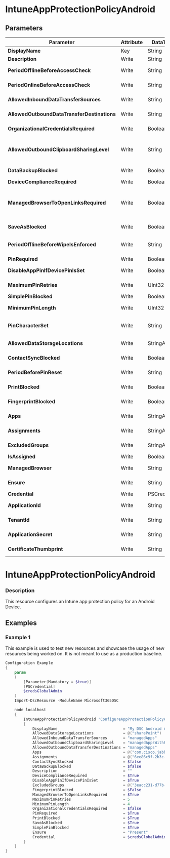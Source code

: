 ﻿# IntuneAppProtectionPolicyAndroid

## Parameters

| Parameter | Attribute | DataType | Description | Allowed Values |
| --- | --- | --- | --- | --- |
| **DisplayName** | Key | String | Display name of the Android App Protection Policy. ||
| **Description** | Write | String | Description of the Android App Protection Policy. ||
| **PeriodOfflineBeforeAccessCheck** | Write | String | The period after which access is checked when the device is not connected to the internet. ||
| **PeriodOnlineBeforeAccessCheck** | Write | String | The period after which access is checked when the device is connected to the internet. ||
| **AllowedInboundDataTransferSources** | Write | String | Sources from which data is allowed to be transferred. Possible values are: allApps, managedApps, none. |allApps, managedApps, none|
| **AllowedOutboundDataTransferDestinations** | Write | String | Destinations to which data is allowed to be transferred. Possible values are: allApps, managedApps, none. |allApps, managedApps, none|
| **OrganizationalCredentialsRequired** | Write | Boolean | Indicates whether organizational credentials are required for app use. ||
| **AllowedOutboundClipboardSharingLevel** | Write | String | The level to which the clipboard may be shared between apps on the managed device. Possible values are: allApps, managedAppsWithPasteIn, managedApps, blocked. |allApps, managedAppsWithPasteIn, managedApps, blocked|
| **DataBackupBlocked** | Write | Boolean | Indicates whether the backup of a managed app's data is blocked. ||
| **DeviceComplianceRequired** | Write | Boolean | Indicates whether device compliance is required. ||
| **ManagedBrowserToOpenLinksRequired** | Write | Boolean | Indicates whether internet links should be opened in the managed browser app, or any custom browser specified by CustomBrowserProtocol (for Android) or CustomBrowserPackageId/CustomBrowserDisplayName (for Android). ||
| **SaveAsBlocked** | Write | Boolean | Indicates whether users may use the Save As menu item to save a copy of protected files. ||
| **PeriodOfflineBeforeWipeIsEnforced** | Write | String | The amount of time an app is allowed to remain disconnected from the internet before all managed data it is wiped. ||
| **PinRequired** | Write | Boolean | Indicates whether an app-level pin is required. ||
| **DisableAppPinIfDevicePinIsSet** | Write | Boolean | Indicates whether use of the app pin is required if the device pin is set. ||
| **MaximumPinRetries** | Write | UInt32 | Maximum number of incorrect pin retry attempts before the managed app is either blocked or wiped. ||
| **SimplePinBlocked** | Write | Boolean | Block simple PIN and require complex PIN to be set. ||
| **MinimumPinLength** | Write | UInt32 | Minimum pin length required for an app-level pin if PinRequired is set to True. ||
| **PinCharacterSet** | Write | String | Character set which may be used for an app-level pin if PinRequired is set to True. Possible values are: numeric, alphanumericAndSymbol. |numeric, alphanumericAndSymbol|
| **AllowedDataStorageLocations** | Write | StringArray[] | Data storage locations where a user may store managed data. ||
| **ContactSyncBlocked** | Write | Boolean | Indicates whether contacts can be synced to the user's device. ||
| **PeriodBeforePinReset** | Write | String | TimePeriod before the all-level pin must be reset if PinRequired is set to True. ||
| **PrintBlocked** | Write | Boolean | Indicates whether printing is allowed from managed apps. ||
| **FingerprintBlocked** | Write | Boolean | Indicates whether use of the fingerprint reader is allowed in place of a pin if PinRequired is set to True. ||
| **Apps** | Write | StringArray[] | List of IDs representing the Android apps controlled by this protection policy. ||
| **Assignments** | Write | StringArray[] | List of IDs of the groups assigned to this Android Protection Policy. ||
| **ExcludedGroups** | Write | StringArray[] | List of IDs of the groups that are excluded from this Android Protection Policy. ||
| **IsAssigned** | Write | Boolean | Defines whether or not the policy is assigned. ||
| **ManagedBrowser** | Write | String | Specifies how browsers should be managed by the policy. ||
| **Ensure** | Write | String | Present ensures the policy exists, absent ensures it is removed. |Present, Absent|
| **Credential** | Write | PSCredential | Credentials of the Intune Admin ||
| **ApplicationId** | Write | String | ID of the Azure Active Directory application to authenticate with. ||
| **TenantId** | Write | String | ID of the Azure Active Directory tenant used for authentication. ||
| **ApplicationSecret** | Write | String | Secret of the Azure Active Directory tenant used for authentication. ||
| **CertificateThumbprint** | Write | String | Thumbprint of the Azure Active Directory application's authentication certificate to use for authentication. ||


# IntuneAppProtectionPolicyAndroid

### Description

This resource configures an Intune app protection policy for an Android Device.

## Examples

### Example 1

This example is used to test new resources and showcase the usage of new resources being worked on.
It is not meant to use as a production baseline.

```powershell
Configuration Example
{
    param
    (
        [Parameter(Mandatory = $true)]
        [PSCredential]
        $credsGlobalAdmin
    )
    Import-DscResource -ModuleName Microsoft365DSC

    node localhost
    {
        IntuneAppProtectionPolicyAndroid 'ConfigureAppProtectionPolicyAndroid'
        {
            DisplayName                             = "My DSC Android App Protection Policy"
            AllowedDataStorageLocations             = @("sharePoint")
            AllowedInboundDataTransferSources       = "managedApps"
            AllowedOutboundClipboardSharingLevel    = "managedAppsWithPasteIn"
            AllowedOutboundDataTransferDestinations = "managedApps"
            Apps                                    = @("com.cisco.jabberimintune.ios","com.pervasent.boardpapers.ios","com.sharefile.mobile.intune.ios")
            Assignments                             = @("6ee86c9f-2b3c-471d-ad38-ff4673ed723e")
            ContactSyncBlocked                      = $false
            DataBackupBlocked                       = $false
            Description                             = ""
            DeviceComplianceRequired                = $True
            DisableAppPinIfDevicePinIsSet           = $True
            ExcludedGroups                          = @("3eacc231-d77b-4efb-bb5f-310f68bd6198")
            FingerprintBlocked                      = $False
            ManagedBrowserToOpenLinksRequired       = $True
            MaximumPinRetries                       = 5
            MinimumPinLength                        = 4
            OrganizationalCredentialsRequired       = $false
            PinRequired                             = $True
            PrintBlocked                            = $True
            SaveAsBlocked                           = $True
            SimplePinBlocked                        = $True
            Ensure                                  = "Present"
            Credential                              = $credsGlobalAdmin
        }
    }
}

```

